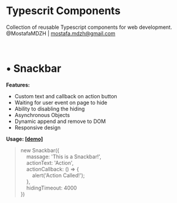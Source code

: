 # Typescrit Components
Collection of reusable Typescript components for web development.<br>
@MostafaMDZH | mostafa.mdzh@gmail.com</br>

</br>

# • Snackbar

<b>Features:</b>
<ul>
    <li>Custom text and callback on action button</li>
    <li>Waiting for user event on page to hide</li>
    <li>Ability to disabling the hiding</li>
    <li>Asynchronous Objects</li>
    <li>Dynamic append and remove to DOM</li>
    <li>Responsive design</li>
</ul>

<b>Usage: <a href="https://typescript-components.demos.mostafa-mdzh.ir/snackbar">[demo]</a></b>
> new Snackbar({</br>
>&nbsp;&nbsp;&nbsp;&nbsp;massage: 'This is a Snackbar!',</br>
>&nbsp;&nbsp;&nbsp;&nbsp;actionText: 'Action',</br>
>&nbsp;&nbsp;&nbsp;&nbsp;actionCallback: () => {</br>
>&nbsp;&nbsp;&nbsp;&nbsp;&nbsp;&nbsp;&nbsp;&nbsp;alert('Action Called!');</br>
>&nbsp;&nbsp;&nbsp;&nbsp;},</br>
>&nbsp;&nbsp;&nbsp;&nbsp;hidingTimeout: 4000</br>
>})</br>